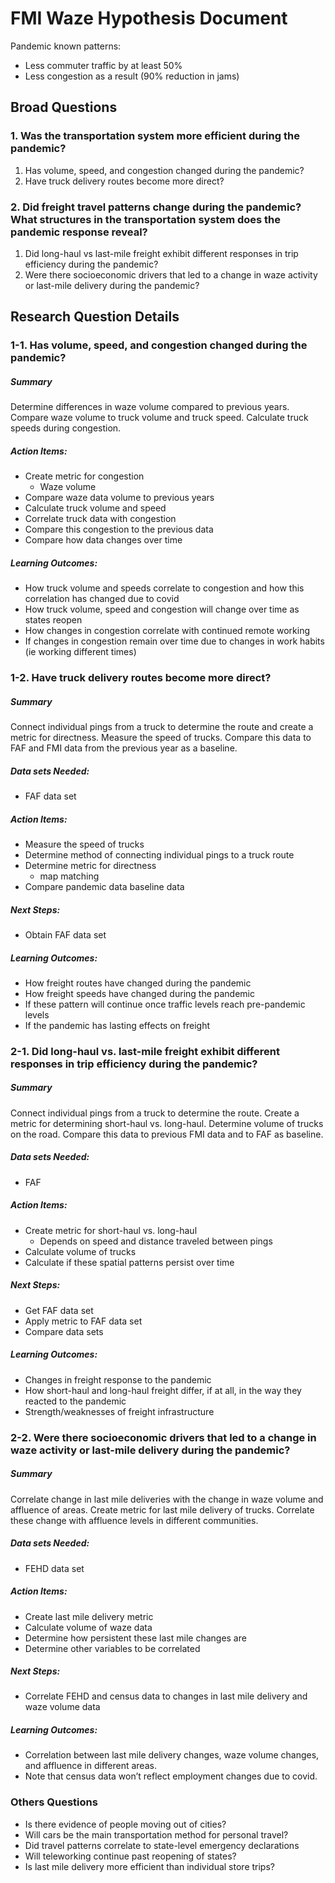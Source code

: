 # FMI Waze Hypothesis Document

Pandemic known patterns: 
+ Less commuter traffic by at least 50%
+ Less congestion as a result (90% reduction in jams)
	
## Broad Questions
### 1. Was the transportation system more efficient during the pandemic?
1. Has volume, speed, and congestion changed during the pandemic?
1. Have truck delivery routes become more direct?
	
### 2. Did freight travel patterns change during the pandemic? What structures in the transportation system does the pandemic response reveal?
1. Did long-haul vs last-mile freight exhibit different responses in trip efficiency during the pandemic?
1. Were there socioeconomic drivers that led to a change in waze activity or last-mile delivery during the pandemic?

## Research Question Details

### 1-1. Has volume, speed, and congestion changed during the pandemic?
##### Summary
Determine differences in waze volume compared to previous years. Compare waze volume to truck volume and truck speed. Calculate truck speeds during congestion.
##### Action Items:
* Create metric for congestion
	* Waze volume
* Compare waze data volume to previous years
* Calculate truck volume and speed
* Correlate truck data with congestion
* Compare this congestion to the previous data
* Compare how data changes over time
##### Learning Outcomes:
* How truck volume and speeds correlate to congestion and how this correlation has changed due to covid
* How truck volume, speed and congestion will change over time as states reopen
* How changes in congestion correlate with continued remote working
* If changes in congestion remain over time due to changes in work habits (ie working different times)

### 1-2. Have truck delivery routes become more direct?	
##### Summary
Connect individual pings from a truck to determine the route and create a metric for directness. Measure the speed of trucks. Compare this data to FAF and FMI data from the previous year as a baseline.
##### Data sets Needed:
* FAF data set
##### Action Items:
* Measure the speed of trucks
* Determine method of connecting individual pings to a truck route
* Determine metric for directness
	* map matching
* Compare pandemic data baseline data
##### Next Steps:
* Obtain FAF data set
##### Learning Outcomes:
* How freight routes have changed during the pandemic 
* How freight speeds have changed during the pandemic
* If these pattern will continue once traffic levels reach pre-pandemic levels
* If the pandemic has lasting effects on freight

### 2-1. Did long-haul vs. last-mile freight exhibit different responses in trip efficiency during the pandemic?	
##### Summary
Connect individual pings from a truck to determine the route. Create a metric for determining short-haul vs. long-haul. Determine volume of trucks on the road. Compare this data to previous FMI data and to FAF as baseline.
##### Data sets Needed:
* FAF
##### Action Items:
* Create metric for short-haul vs. long-haul
	* Depends on speed and distance traveled between pings
* Calculate volume of trucks
* Calculate if these spatial patterns persist over time
##### Next Steps:
* Get FAF data set
* Apply metric to FAF data set
* Compare data sets
##### Learning Outcomes:
* Changes in freight response to the pandemic
* How short-haul and long-haul freight differ, if at all, in the way they reacted to the pandemic
* Strength/weaknesses of freight infrastructure

### 2-2. Were there socioeconomic drivers that led to a change in waze activity or last-mile delivery during the pandemic?
##### Summary
Correlate change in last mile deliveries with the change in waze volume and affluence of areas. Create metric for last mile delivery of trucks. Correlate these change with affluence levels in different communities.
##### Data sets Needed:
* FEHD data set
##### Action Items:
* Create last mile delivery metric
* Calculate volume of waze data
* Determine how persistent these last mile changes are
* Determine other variables to be correlated
##### Next Steps:
* Correlate FEHD and census data to changes in last mile delivery and waze volume data
##### Learning Outcomes:
* Correlation between last mile delivery changes, waze volume changes, and affluence in different areas. 
* Note that census data won’t reflect employment changes due to covid.

### Others Questions
* Is there evidence of people moving out of cities?
* Will cars be the main transportation method for personal travel?
* Did travel patterns correlate to state-level emergency declarations
* Will teleworking continue past reopening of states?
* Is last mile delivery more efficient than individual store trips?
